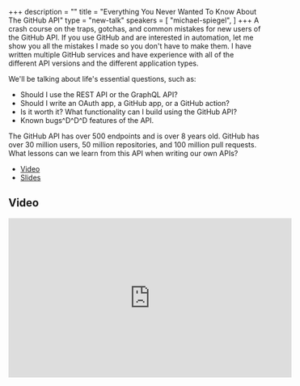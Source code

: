 +++
description = ""
title = "Everything You Never Wanted To Know About The GitHub API"
type = "new-talk"
speakers = [
        "michael-spiegel",
]
+++
A crash course on the traps, gotchas, and common mistakes for new users of the GitHub API. If you use GitHub and are interested in automation, let me show you all the mistakes I made so you don't have to make them. I have written multiple GitHub services and have experience with all of the different API versions and the different application types.

We'll be talking about life's essential questions, such as:

* Should I use the REST API or the GraphQL API?
* Should I write an OAuth app, a GitHub app, or a GitHub action?
* Is it worth it? What functionality can I build using the GitHub API?
* Known bugs^D^D^D features of the API.

The GitHub API has over 500 endpoints and is over 8 years old. GitHub has over 30 million users, 50 million repositories, and 100 million pull requests. What lessons can we learn from this API when writing our own APIs?

* [Video](https://youtu.be/mmOr1aN6nkM)
* [Slides](https://drive.google.com/file/d/14Ht_r5loHb3KuKs-RJx3U5tQabywx7t6/view?usp=sharing)

## Video

<iframe width="560" height="315" src="https://www.youtube.com/embed/mmOr1aN6nkM" frameborder="0" allow="accelerometer; autoplay; encrypted-media; gyroscope; picture-in-picture" allowfullscreen></iframe>